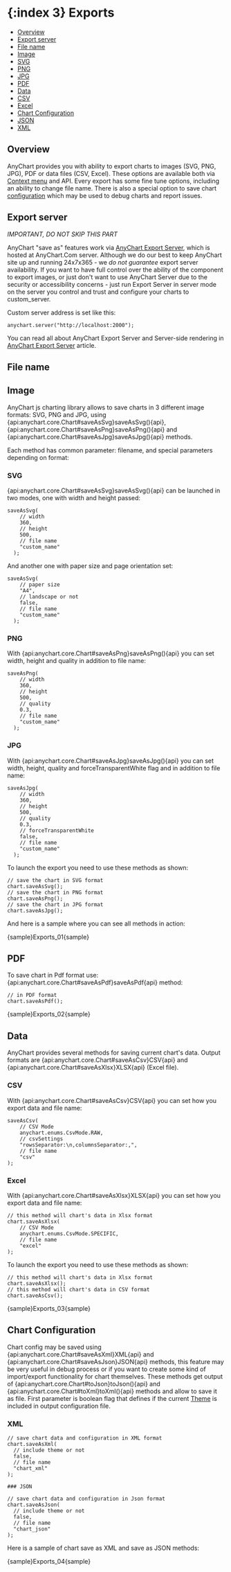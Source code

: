 {:index 3}
Exports
======================

* [Overview](#overview)
* [Export server](#export_server)
* [File name](#file_name)
* [Image](#image)
 * [SVG](#svg)
 * [PNG](#png)
 * [JPG](#jpg)
* [PDF](#pdf)
* [Data](#data)
 * [CSV](#csv)
 * [Excel](#excel)
* [Chart Configuration](#configuration)
 * [JSON](#json)
 * [XML](#xml)

## Overview

AnyChart provides you with ability to export charts to images (SVG, PNG, JPG), PDF or data files (CSV, Excel). These options are available both via [Context menu](/UI_Controls/Context_menu) and API. Every export has some fine tune options, including an ability to change file name. There is also a special option to save chart [configuration](#configuration) which may be used to debug charts and report issues.

## Export server

*IMPORTANT, DO NOT SKIP THIS PART*

AnyChart "save as" features work via [AnyChart Export Server](Server-side_Rendering), which is hosted at AnyChart.Com server. Although we do our best to keep AnyChart site up and running 24x7x365 - we *do not guarantee* export server availability. If you want to have full control over the ability of the component to export images, or just don't want to use  AnyChart Server due to the security or accessibility concerns - just run Export Server in server mode on the server you control and trust and configure your charts to custom_server.

Custom server address is set like this:

```
anychart.server("http://localhost:2000");
```

You can read all about AnyChart Export Server and Server-side rendering in [AnyChart Export Server](Server-side_Rendering) article.

## File name


## Image

AnyChart js charting library allows to save charts in 3 different image formats: SVG, PNG and JPG, using {api:anychart.core.Chart#saveAsSvg}saveAsSvg(){api}, {api:anychart.core.Chart#saveAsPng}saveAsPng(){api} and {api:anychart.core.Chart#saveAsJpg}saveAsJpg(){api} methods.

Each method has common parameter: filename, and special parameters depending on format:

### SVG

{api:anychart.core.Chart#saveAsSvg}saveAsSvg(){api} can be launched in two modes, one with width and height passed:

```
saveAsSvg(
    // width
    360, 
    // height
    500, 
    // file name
    "custom_name"
  );
```

And another one with paper size and page orientation set:

```
saveAsSvg(
    // paper size
    "A4", 
    // landscape or not
    false, 
    // file name
    "custom_name"
  );
```

### PNG

With {api:anychart.core.Chart#saveAsPng}saveAsPng(){api} you can set width, height and quality in addition to file name:

```
saveAsPng(
    // width
    360, 
    // height
    500, 
    // quality
    0.3,
    // file name
    "custom_name"
  );
```

### JPG

With {api:anychart.core.Chart#saveAsJpg}saveAsJpg(){api} you can set width, height, quality and forceTransparentWhite flag and in addition to file name:

```
saveAsJpg(
    // width
    360, 
    // height
    500, 
    // quality
    0.3,
    // forceTransparentWhite
    false,
    // file name
    "custom_name"
  );
```

To launch the export you need to use these methods as shown:

```
// save the chart in SVG format
chart.saveAsSvg();
// save the chart in PNG format
chart.saveAsPng();
// save the chart in JPG format
chart.saveAsJpg();
```

And here is a sample where you can see all methods in action:

{sample}Exports\_01{sample}

## PDF

To save chart in Pdf format use: {api:anychart.core.Chart#saveAsPdf}saveAsPdf{api} method:

```
// in PDF format
chart.saveAsPdf();
```

{sample}Exports\_02{sample}

## Data

AnyChart provides several methods for saving current chart's data. Output formats are {api:anychart.core.Chart#saveAsCsv}CSV{api} and {api:anychart.core.Chart#saveAsXlsx}XLSX{api} (Excel file).

### CSV

With {api:anychart.core.Chart#saveAsCsv}CSV{api} you can set how you export data and file name:

```
saveAsCsv(
    // CSV Mode
    anychart.enums.CsvMode.RAW,
    // csvSettings
    "rowsSeparator:\n,columnsSeparator:,",
    // file name
    "csv"
);
```

### Excel

With {api:anychart.core.Chart#saveAsXlsx}XLSX{api} you can set how you export data and file name:

```
// this method will chart's data in Xlsx format
chart.saveAsXlsx(
    // CSV Mode
    anychart.enums.CsvMode.SPECIFIC,
    // file name
    "excel"
);
```

To launch the export you need to use these methods as shown:

```
// this method will chart's data in Xlsx format
chart.saveAsXlsx();
// this method will chart's data in CSV format
chart.saveAsCsv();
```

{sample}Exports\_03{sample}

## Chart Configuration

Chart config may be saved using {api:anychart.core.Chart#saveAsXml}XML{api} and {api:anychart.core.Chart#saveAsJson}JSON{api} methods, this feature may be very useful in debug process or if you want to create some kind of import/export functionality for chart themselves. These methods get output of {api:anychart.core.Chart#toJson}toJson(){api} and {api:anychart.core.Chart#toXml}toXml(){api} methods and allow to save it as file. First parameter is boolean flag that defines if the current [Theme](../Appearance_Settings/Themes) is included in output configuration file.

### XML

```
// save chart data and configuration in XML format
chart.saveAsXml(
  // include theme or not
  false,
  // file name
  "chart_xml"
);

### JSON

// save chart data and configuration in Json format
chart.saveAsJson(
  // include theme or not
  false,
  // file name
  "chart_json"
);
```

Here is a sample of chart save as XML and save as JSON methods:

{sample}Exports\_04{sample}
